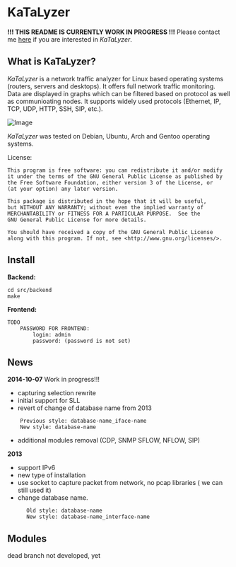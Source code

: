 KaTaLyzer
==============

**!!! THIS README IS CURRENTLY WORK IN PROGRESS !!!** Please contact me <a href="mailto://roman.bronis@gmail.com">here</a> if you are interested in _KaTaLyzer_.

What is KaTaLyzer?
----------------------
_KaTaLyzer_ is a network traffic analyzer for Linux based operating systems (routers, servers and desktops). 
It offers full network traffic monitoring. Data are displayed in graphs which can be filtered based on protocol 
as well as communioating nodes. It supports widely used protocols (Ethernet, IP, TCP, UDP, HTTP, SSH, SIP, etc.).


![Image](http://www.katalyzer.sk/images/slide1.png)

_KaTaLyzer_ was tested on Debian, Ubuntu, Arch and Gentoo operating systems.

License:

    This program is free software: you can redistribute it and/or modify
    it under the terms of the GNU General Public License as published by
    the Free Software Foundation, either version 3 of the License, or
    (at your option) any later version.

    This package is distributed in the hope that it will be useful,
    but WITHOUT ANY WARRANTY; without even the implied warranty of
    MERCHANTABILITY or FITNESS FOR A PARTICULAR PURPOSE.  See the
    GNU General Public License for more details.

    You should have received a copy of the GNU General Public License
    along with this program. If not, see <http://www.gnu.org/licenses/>.

Install
----------
**Backend:**
```
cd src/backend
make
```

**Frontend:**
```
TODO
	PASSWORD FOR FRONTEND:
		login: admin
		password: (password is not set)
```

News
----------
**2014-10-07**
Work in progress!!!
- capturing selection rewrite
- initial support for SLL
- revert of change of database name from 2013
```
	Previous style: database-name_iface-name
	New style: database-name
```
- additional modules removal (CDP, SNMP SFLOW, NFLOW, SIP)

**2013**
- support IPv6
- new type of installation
- use socket to capture packet from network, no pcap libraries ( we can still used it)
- change database name.
```
      Old style: database-name
      New style: database-name_interface-name
```

	  
Modules
-----------------------
dead branch
not developed, yet

